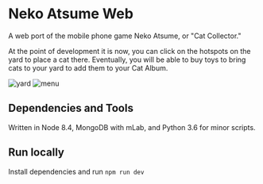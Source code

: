 # Neko Atsume Web
A web port of the mobile phone game Neko Atsume, or "Cat Collector."

At the point of development it is now, you can click on the hotspots on the yard to place a cat there.
Eventually, you will be able to buy toys to bring cats to your yard to add them to your Cat Album.

![yard](https://user-images.githubusercontent.com/28125234/47974633-8660fa80-e078-11e8-891f-92aaf04975b2.png)
![menu](https://user-images.githubusercontent.com/28125234/47975532-33894200-e07c-11e8-9bd6-c347f18f4d94.png)

## Dependencies and Tools
Written in Node 8.4, MongoDB with mLab, and Python 3.6 for minor scripts.

## Run locally
Install dependencies and run  `npm run dev`
